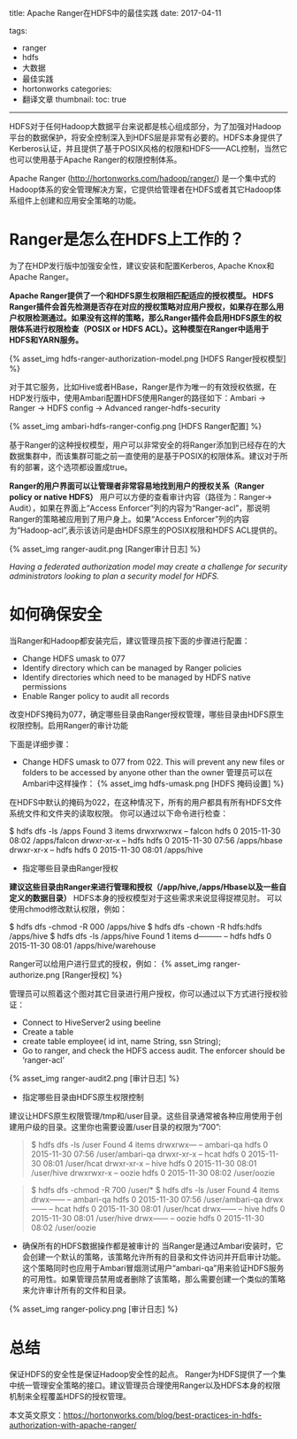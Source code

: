 title: Apache Ranger在HDFS中的最佳实践
date: 2017-04-11

tags:
 - ranger
 - hdfs
 - 大数据
 - 最佳实践
 - hortonworks
categories:
 - 翻译文章
thumbnail:
toc: true
---

HDFS对于任何Hadoop大数据平台来说都是核心组成部分，为了加强对Hadoop平台的数据保护，将安全控制深入到HDFS层是非常有必要的。HDFS本身提供了Kerberos认证，并且提供了基于POSIX风格的权限和HDFS——ACL控制，当然它也可以使用基于Apache Ranger的权限控制体系。

Apache Ranger (http://hortonworks.com/hadoop/ranger/) 是一个集中式的Hadoop体系的安全管理解决方案，它提供给管理者在HDFS或者其它Hadoop体系组件上创建和应用安全策略的功能。

# Ranger是怎么在HDFS上工作的？

为了在HDP发行版中加强安全性，建议安装和配置Kerberos, Apache Knox和Apache Ranger。

<b>
Apache Ranger提供了一个和HDFS原生权限相匹配适应的授权模型。 HDFS Ranger插件会首先检测是否存在对应的授权策略对应用户授权，如果存在那么用户权限检测通过。如果没有这样的策略，那么Ranger插件会启用HDFS原生的权限体系进行权限检查（POSIX or HDFS ACL）。这种模型在Ranger中适用于HDFS和YARN服务。
</b>

{% asset_img hdfs-ranger-authorization-model.png [HDFS Ranger授权模型] %}

<!--more-->

对于其它服务，比如Hive或者HBase，Ranger是作为唯一的有效授权依据，在HDP发行版中，使用Ambari配置HDFS使用Ranger的路径如下：Ambari → Ranger → HDFS config → Advanced ranger-hdfs-security

{% asset_img ambari-hdfs-ranger-config.png [HDFS Ranger配置] %}

基于Ranger的这种授权模型，用户可以非常安全的将Ranger添加到已经存在的大数据集群中，而该集群可能之前一直使用的是基于POSIX的权限体系。建议对于所有的部署，这个选项都设置成true。

<b>
Ranger的用户界面可以让管理者非常容易地找到用户的授权关系（Ranger policy or native HDFS）</b> 用户可以方便的查看审计内容（路径为：Ranger→ Audit），如果在界面上“Access Enforcer”列的内容为“Ranger-acl”，那说明Ranger的策略被应用到了用户身上。如果“Access Enforcer”列的内容为“Hadoop-acl”,表示该访问是由HDFS原生的POSIX权限和HDFS ACL提供的。

{% asset_img ranger-audit.png [Ranger审计日志] %}

*Having a federated authorization model may create a challenge for security administrators looking to plan a security model for HDFS.*

# 如何确保安全

当Ranger和Hadoop都安装完后，建议管理员按下面的步骤进行配置：

- Change HDFS umask to 077
- Identify directory which can be managed by Ranger policies
- Identify directories which need to be managed by HDFS native permissions
- Enable Ranger policy to audit all records

改变HDFS掩码为077，确定哪些目录由Ranger授权管理，哪些目录由HDFS原生权限控制。启用Ranger的审计功能



下面是详细步骤：

- Change HDFS umask to 077 from 022. This will prevent any new files or folders to be accessed by anyone other than the owner
管理员可以在Ambari中这样操作：
{% asset_img hdfs-umask.png [HDFS 掩码设置] %}

在HDFS中默认的掩码为022，在这种情况下，所有的用户都具有所有HDFS文件系统文件和文件夹的读取权限。 你可以通过以下命令进行检查：

>
$ hdfs dfs -ls /apps
Found 3 items
drwxrwxrwx   – falcon hdfs       0 2015-11-30 08:02 /apps/falcon
drwxr-xr-x   – hdfs   hdfs           0 2015-11-30 07:56 /apps/hbase
drwxr-xr-x   – hdfs   hdfs           0 2015-11-30 08:01 /apps/hive

- 指定哪些目录由Ranger授权

<b>建议这些目录由Ranger来进行管理和授权（/app/hive,/apps/Hbase以及一些自定义的数据目录）</b> HDFS本身的授权模型对于这些需求来说显得捉襟见肘。 可以使用chmod修改默认权限，例如：
>
$ hdfs dfs -chmod -R 000 /apps/hive
$ hdfs dfs -chown -R hdfs:hdfs /apps/hive
$ hdfs dfs -ls /apps/hive
Found 1 items
d———   – hdfs hdfs          0 2015-11-30 08:01 /apps/hive/warehouse

Ranger可以给用户进行显式的授权，例如：
{% asset_img ranger-authorize.png [Ranger授权] %}

管理员可以照着这个图对其它目录进行用户授权，你可以通过以下方式进行授权验证：
 - Connect to HiveServer2 using beeline
 - Create a table
  - create table employee( id int, name String, ssn String);
 - Go to ranger, and check the HDFS access audit. The enforcer should be ‘ranger-acl’

 {% asset_img ranger-audit2.png [审计日志] %}

- 指定哪些目录由HDFS原生权限控制

建议让HDFS原生权限管理/tmp和/user目录。这些目录通常被各种应用使用于创建用户级的目录。这里你也需要设置/user目录的权限为“700”:
> $ hdfs dfs -ls /user
Found 4 items
drwxrwx—   – ambari-qa hdfs          0 2015-11-30 07:56 /user/ambari-qa
drwxr-xr-x   – hcat      hdfs          0 2015-11-30 08:01 /user/hcat
drwxr-xr-x   – hive      hdfs          0 2015-11-30 08:01 /user/hive
drwxrwxr-x   – oozie     hdfs          0 2015-11-30 08:02 /user/oozie


> $ hdfs dfs -chmod -R 700 /user/*
$ hdfs dfs -ls /user
Found 4 items
drwx——   – ambari-qa hdfs          0 2015-11-30 07:56 /user/ambari-qa
drwx——   – hcat      hdfs          0 2015-11-30 08:01 /user/hcat
drwx——   – hive      hdfs          0 2015-11-30 08:01 /user/hive
drwx——   – oozie     hdfs          0 2015-11-30 08:02 /user/oozie

- 确保所有的HDFS数据操作都是被审计的
当Ranger是通过Ambari安装时，它会创建一个默认的策略，该策略允许所有的目录和文件访问并开启审计功能。这个策略同时也应用于Ambari冒烟测试用户“ambari-qa”用来验证HDFS服务的可用性。如果管理员禁用或者删除了该策略，那么需要创建一个类似的策略来允许审计所有的文件和目录。

{% asset_img ranger-policy.png [审计日志] %}

# 总结

保证HDFS的安全性是保证Hadoop安全性的起点。 Ranger为HDFS提供了一个集中统一管理安全策略的接口。建议管理员合理使用Ranger以及HDFS本身的权限机制来全程覆盖HDFS的授权管理。

本文英文原文：https://hortonworks.com/blog/best-practices-in-hdfs-authorization-with-apache-ranger/
